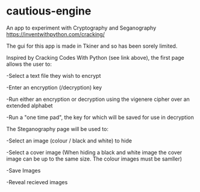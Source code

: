 # cautious-engine
An app to experiment with Cryptography and Seganography
https://inventwithpython.com/cracking/

The gui for this app is made in Tkiner and so has been sorely limited.

Inspired by Cracking Codes With Python (see link above), the first page allows the user to:

-Select a text file they wish to encrypt

-Enter an encryption (/decryption) key

-Run either an encryption or decryption using the vigenere cipher over an extended alphabet

-Run a "one time pad", the key for which will be saved for use in decryption

The Steganography page will be used to:

-Select an image (colour / black and white) to hide

-Select a cover image (When hiding a black and white image the cover image can be up to the same size. The colour images must be samller)

-Save Images

-Reveal recieved images
